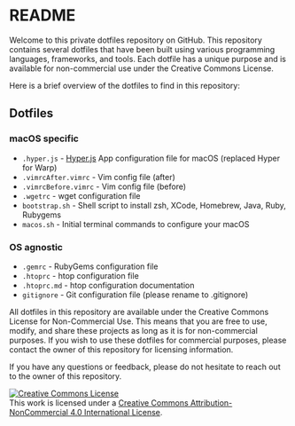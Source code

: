 # README

Welcome to this private dotfiles repository on GitHub. This repository contains several dotfiles that have been built using various programming languages, frameworks, and tools. Each dotfile has a unique purpose and is available for non-commercial use under the Creative Commons License.

Here is a brief overview of the dotfiles to find in this repository:

## Dotfiles

### macOS specific

* `.hyper.js` - [Hyper.js](https://hyper.is/) App configuration file for macOS (replaced Hyper for Warp)
* `.vimrcAfter.vimrc` - Vim config file (after)
* `.vimrcBefore.vimrc` - Vim config file (before)
* `.wgetrc` - wget configuration file
* `bootstrap.sh` - Shell script to install zsh, XCode, Homebrew, Java, Ruby, Rubygems
* `macos.sh` - Initial terminal commands to configure your macOS

### OS agnostic

* `.gemrc` - RubyGems configuration file
* `.htoprc` - htop configuration file
* `.htoprc.md` - htop configuration documentation
* `gitignore` - Git configuration file (please rename to .gitignore)

All dotfiles in this repository are available under the Creative Commons License for Non-Commercial Use. This means that you are free to use, modify, and share these projects as long as it is for non-commercial purposes. If you wish to use these dotfiles for commercial purposes, please contact the owner of this repository for licensing information.

If you have any questions or feedback, please do not hesitate to reach out to the owner of this repository.

<a rel="license" href="http://creativecommons.org/licenses/by-nc/4.0/">
    <img
        alt="Creative Commons License"
        style="border-width:0"
        src="https://i.creativecommons.org/l/by-nc/4.0/80x15.png"
    />
</a>
<br />
This work is licensed under a <a rel="license" href="http://creativecommons.org/licenses/by-nc/4.0/">Creative Commons Attribution-NonCommercial 4.0 International License</a>.
